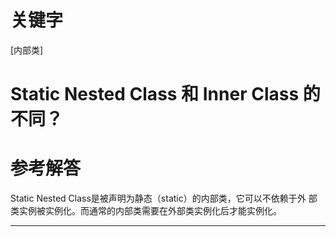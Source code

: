 # 关键字

[内部类]

# Static Nested Class 和 Inner Class 的不同？

# 参考解答

Static Nested Class是被声明为静态（static）的内部类，它可以不依赖于外
部类实例被实例化。而通常的内部类需要在外部类实例化后才能实例化。

---


